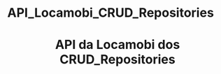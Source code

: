 ﻿# API_Locamobi_CRUD_Repositories
<h1 align="center"><strong>API da Locamobi dos CRUD_Repositories</strong></h1>
